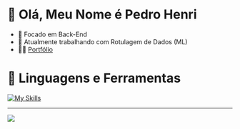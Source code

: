 # 👋 Olá, Meu Nome é Pedro Henri

- 👀 Focado em Back-End
- 🌱 Atualmente trabalhando com Rotulagem de Dados (ML)
- 🧑‍💻 [Portfólio](https://pedrohenri.com.br/) 

# 🧰 Linguagens e Ferramentas

[![My Skills](https://skillicons.dev/icons?i=js,ts,react,next,vue,tailwind,nodejs,laravel,py,mysql,mongodb,docker&perline=50)](https://pedrohenri.com.br/)

---

<img src="https://github-profile-summary-cards.vercel.app/api/cards/profile-details?username=Pedrenri&theme=github_dark">
